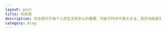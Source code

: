 ```yaml
---
layout: post
title: 存在感
description: 存在感对于每个人的生活有多么的重要，可能平时并不是太关注，其实他就是生活的全部
category: blog
---
```






[rmqc0909]:    https://rmqc0909.github.io  "rmqc0909"
